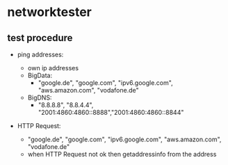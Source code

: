 # networktester

## test procedure
- ping addresses:
    - own ip addresses
    - BigData: 
        - "google.de", "google.com", "ipv6.google.com", "aws.amazon.com", "vodafone.de"
    - BigDNS:
        - "8.8.8.8", "8.8.4.4", "2001:4860:4860::8888","2001:4860:4860::8844"

- HTTP Request:
    - "google.de", "google.com", "ipv6.google.com", "aws.amazon.com", "vodafone.de"
    - when HTTP Request not ok then getaddressinfo from the address